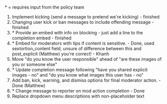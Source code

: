 
\* = requires input from the policy team

1. Implement kicking (send a message to pretend we're kicking) - finished
2. Changing user kick or ban messages to include offending message - finished
3. \* Provide an embed with info on blocking - just add a line to the completion embed - finished
4. \* Embed for moderators with tips if content is sensitive. - Done, used sextortion_content field, unsure of difference between this and post_explicit (Matthew) you're correct! - Khanh
5. Move "do you know the user responsible" ahead of "are these images of you or someone else"
6. \* Update completion message following "have you shared explicit images - no"
        and "do you know what images this user has - no"
7. Add ban, kick, warning, and dismiss options for final moderator action. - Done (Matthew)
8. \* Change message to reporter on mod action completion - Done
9. Replace dropdown menu descriptions with non-placeholder text

